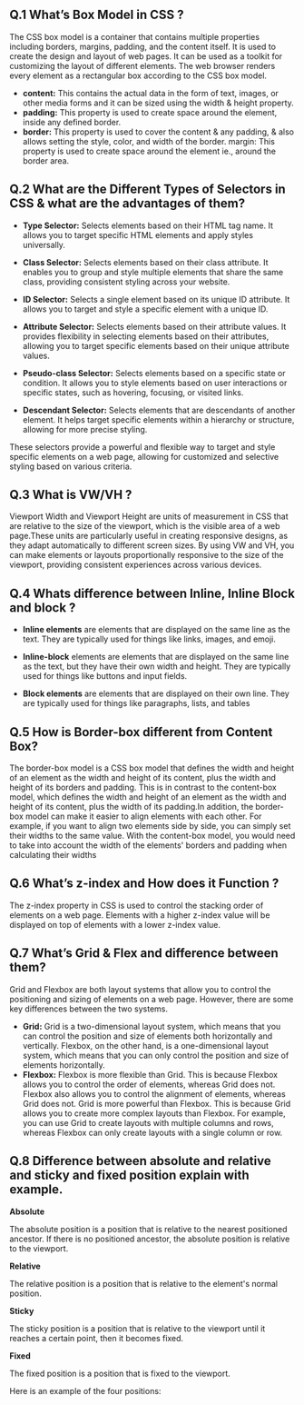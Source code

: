## Q.1 What’s Box Model in CSS ? 
The CSS box model is a container that contains multiple properties including borders, margins, padding, and the content itself. It is used to create the design and layout of web pages. It can be used as a toolkit for customizing the layout of different elements. The web browser renders every element as a rectangular box according to the CSS box model. 
* **content:** This contains the actual data in the form of text, images, or other media forms and it can be sized using the width & height property.
* **padding:** This property is used to create space around the element, inside any defined border.
* **border:** This property is used to cover the content & any padding, & also allows setting the style, color, and width of the border.
margin: This property is used to create space around the element ie., around the border area.

## Q.2 What are the Different Types of Selectors in CSS & what are the advantages of them?
* **Type Selector:** Selects elements based on their HTML tag name. It allows you to target specific HTML elements and apply styles universally.

* **Class Selector:** Selects elements based on their class attribute. It enables you to group and style multiple elements that share the same class, providing consistent styling across your website.

* **ID Selector:** Selects a single element based on its unique ID attribute. It allows you to target and style a specific element with a unique ID.

* **Attribute Selector:** Selects elements based on their attribute values. It provides flexibility in selecting elements based on their attributes, allowing you to target specific elements based on their unique attribute values.

* **Pseudo-class Selector:** Selects elements based on a specific state or condition. It allows you to style elements based on user interactions or specific states, such as hovering, focusing, or visited links.

* **Descendant Selector:** Selects elements that are descendants of another element. It helps target specific elements within a hierarchy or structure, allowing for more precise styling.

These selectors provide a powerful and flexible way to target and style specific elements on a web page, allowing for customized and selective styling based on various criteria.

## Q.3 What is VW/VH ?


Viewport Width and Viewport Height are units of measurement in CSS that are relative to the size of the viewport, which is the visible area of a web page.These units are particularly useful in creating responsive designs, as they adapt automatically to different screen sizes. By using VW and VH, you can make elements or layouts proportionally responsive to the size of the viewport, providing consistent experiences across various devices.

## Q.4 Whats difference between Inline, Inline Block and block ?

 * **Inline elements** are elements that are displayed on the same line as the text. They are typically used for things like links, images, and emoji.

 * **Inline-block** elements are elements that are displayed on the same line as the text, but they have their own width and height. They are typically used for things like buttons and input fields.

* **Block elements** are elements that are displayed on their own line. They are typically used for things like paragraphs, lists, and tables

## Q.5 How is Border-box different from Content Box?
The border-box model is a CSS box model that defines the width and height of an element as the width and height of its content, plus the width and height of its borders and padding. This is in contrast to the content-box model, which defines the width and height of an element as the width and height of its content, plus the width of its padding.In addition, the border-box model can make it easier to align elements with each other. For example, if you want to align two elements side by side, you can simply set their widths to the same value. With the content-box model, you would need to take into account the width of the elements' borders and padding when calculating their widths

## Q.6 What’s z-index and How does it Function ?

The z-index property in CSS is used to control the stacking order of elements on a web page. Elements with a higher z-index value will be displayed on top of elements with a lower z-index value.

## Q.7 What’s Grid & Flex and difference between them?

Grid and Flexbox are both layout systems that allow you to control the positioning and sizing of elements on a web page. However, there are some key differences between the two systems.

* **Grid:** Grid is a two-dimensional layout system, which means that you can control the position and size of elements both horizontally and vertically. Flexbox, on the other hand, is a one-dimensional layout system, which means that you can only control the position and size of elements horizontally.
* **Flexbox:** Flexbox is more flexible than Grid. This is because Flexbox allows you to control the order of elements, whereas Grid does not. Flexbox also allows you to control the alignment of elements, whereas Grid does not.
 Grid is more powerful than Flexbox. This is because Grid allows you to create more complex layouts than Flexbox. For example, you can use Grid to create layouts with multiple columns and rows, whereas Flexbox can only create layouts with a single column or row.

## Q.8 Difference between absolute and relative and sticky and fixed position explain with example.


**Absolute**

The absolute position is a position that is relative to the nearest positioned ancestor. If there is no positioned ancestor, the absolute position is relative to the viewport.

**Relative**

The relative position is a position that is relative to the element's normal position.

**Sticky**

The sticky position is a position that is relative to the viewport until it reaches a certain point, then it becomes fixed.

**Fixed**

The fixed position is a position that is fixed to the viewport.

Here is an example of the four positions: